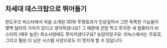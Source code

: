 

<div id="corps">

<h2>차세대 데스크탑으로 뛰어들기</h2>

윈도우즈 비스타에서 처음 소개된 3D와 투명효과가 인상깊어서 그런 독특한 기능들이 몇백 달러의 가치가 있다고 생각하셨나요? 그 때문에 큰맘 먹고 투자한 새 컴퓨터가 비스타의 (매우 높은) 최소사양에도 못미치셨다구요? 농담이었구요: 리눅스에서는 무료로, 그리고 훨씬 더 낮은 시스템 사양으로도 더 멋지게 할 수 있답니다.

<? all_video_ids_from_file ();?>

</div>


